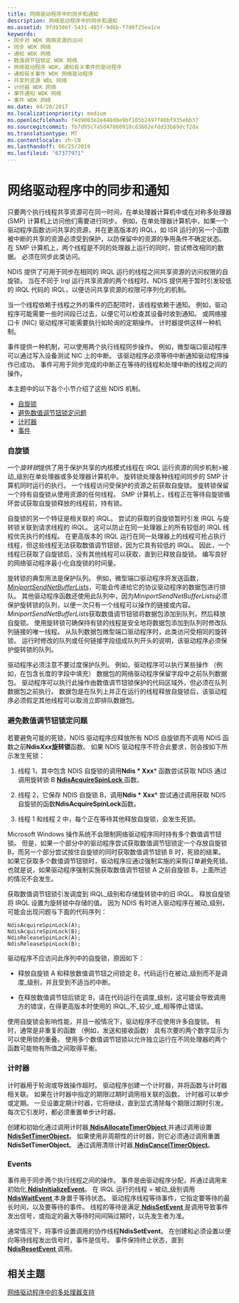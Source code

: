 ```yaml
---
title: 网络驱动程序中的同步和通知
description: 网络驱动程序中的同步和通知
ms.assetid: 9fd9306f-5431-485f-9d6b-f7d6f25ea1ce
keywords:
- 同步对 WDK 网络资源的访问
- 同步 WDK 网络
- 通知 WDK 网络
- 数值调节钮锁定 WDK 网络
- 网络驱动程序 WDK，通知有关事件的驱动程序
- 通知有关事件 WDK 网络驱动程序
- 共享的资源 WDL 网络
- 计时器 WDK 网络
- 事件通知 WDK 网络
- 事件 WDK 网络
ms.date: 04/20/2017
ms.localizationpriority: medium
ms.openlocfilehash: f4d9003e2e448d8e9bf105b2497f80bf935ebb37
ms.sourcegitcommit: fb7d95c7a5d47860918cd3602efdd33b69dcf2da
ms.translationtype: MT
ms.contentlocale: zh-CN
ms.lasthandoff: 06/25/2019
ms.locfileid: "67377971"
---
```

# <a name="synchronization-and-notification-in-network-drivers"></a>网络驱动程序中的同步和通知





只要两个执行线程共享资源可在同一时间，在单处理器计算机中或在对称多处理器 (SMP) 计算机上访问他们需要进行同步。 例如，在单处理器计算机中，如果一个驱动程序函数访问共享的资源，并在更高版本的 IRQL，如 ISR 运行的另一个函数被中断的共享的资源必须受到保护，以防保留中的资源的争用条件不确定状态。 在 SMP 计算机上，两个线程是不同的处理器上运行的同时，尝试修改相同的数据。 必须在同步此类访问。

NDIS 提供了可用于同步在相同的 IRQL 运行的线程之间共享资源的访问权限的自旋锁。 当在不同于 Irql 运行共享资源的两个线程时，NDIS 提供用于暂时引发较低的 IRQL 代码的 IRQL，以便访问共享资源的权限可序列化的机制。

当一个线程依赖于线程之外的事件的匹配项时，该线程依赖于通知。 例如，驱动程序可能需要一些时间段已过去，以便它可以检查其设备时收到通知。 或网络接口卡 (NIC) 驱动程序可能需要执行如轮询的定期操作。 计时器提供这样一种机制。

事件提供一种机制，可以使用两个执行线程同步操作。 例如，微型端口驱动程序可以通过写入设备测试 NIC 上的中断。 该驱动程序必须等待中断通知驱动程序操作已成功。 事件可用于同步完成的中断正在等待的线程和处理中断的线程之间的操作。

本主题中的以下各个小节介绍了这些 NDIS 机制。

-   [自旋锁](#spin-locks)
-   [避免数值调节钮锁定问题](#avoiding-spin-lock-problems)
-   [计时器](#timers)
-   [事件](#events)

### <a name="spin-locks"></a>自旋锁

一个*旋转锁*提供了用于保护共享的内核模式线程在 IRQL 运行资源的同步机制&gt;被动\_级别在单处理器或多处理器计算机中。 旋转锁处理各种线程间同步的 SMP 计算机同时运行的执行。 一个线程访问受保护的资源之前获取自旋锁。 旋转锁保留一个持有自旋锁从使用资源的任何线程。 SMP 计算机上，线程正在等待自旋锁循环尝试获取自旋锁释放的线程前，持有锁。

自旋锁的另一个特征是相关联的 IRQL。 尝试的获取的自旋锁暂时引发 IRQL 与旋转锁关联到请求线程的 IRQL。 这可以防止在同一处理器上的所有较低的 IRQL 线程优先执行的线程。 在更高版本的 IRQL 运行在同一处理器上的线程可抢占执行线程，但这些线程无法获取数值调节钮锁，因为它具有较低的 IRQL。 因此，一个线程已获取了自旋锁后，没有其他线程可以获取，直到已释放自旋锁。 编写良好的网络驱动程序最小化自旋锁的时间量。

旋转锁的典型用法是保护队列。 例如，微型端口驱动程序将发送函数， [ *MiniportSendNetBufferLists*](https://docs.microsoft.com/windows-hardware/drivers/ddi/content/ndis/nc-ndis-miniport_send_net_buffer_lists)，可能会传递给它的协议驱动程序的数据包进行排队。 其他驱动程序函数还使用此队列中，因为*MiniportSendNetBufferLists*必须保护旋转锁的队列，以便一次只有一个线程可以操作的链接或内容。 *MiniportSendNetBufferLists*获取数值调节钮锁将数据包添加到队列，然后释放自旋锁。 使用旋转锁可确保持有锁的线程是安全地将数据包添加到队列时修改队列链接的唯一线程。 从队列数据包微型端口驱动程序时，此类访问受相同的旋转锁。 运行时修改的队列或任何链接字段组成队列开头的说明，该驱动程序必须保护旋转锁的队列。

驱动程序必须注意不要过度保护队列。 例如，驱动程序可以执行某些操作 （例如，在包含长度的字段中填充） 数据包的网络驱动程序保留字段中之前队列数据包。 驱动程序可以执行此操作由数值调节钮锁保护的代码区域外，但必须在队列数据包之前执行。 数据包是在队列上并正在运行的线程释放自旋锁后，该驱动程序必须假定其他线程可以取消立即排队数据包。

### <a name="avoiding-spin-lock-problems"></a>避免数值调节钮锁定问题

若要避免可能的死锁，NDIS 驱动程序应释放所有 NDIS 自旋锁而不调用 NDIS 函数之前**Ndis*Xxx*旋转锁**函数。 如果 NDIS 驱动程序不符合此要求，则会按如下所示发生死锁：

1. 线程 1，其中包含 NDIS 自旋锁的调用**Ndis * Xxx*** 函数尝试获取 NDIS 通过调用旋转锁 B [ **NdisAcquireSpinLock** ](https://docs.microsoft.com/windows-hardware/drivers/ddi/content/ndis/nf-ndis-ndisacquirespinlock)函数。

2. 线程 2，它保存 NDIS 自旋锁 B，调用**Ndis * Xxx*** 尝试通过调用获取 NDIS 自旋锁的函数**NdisAcquireSpinLock**函数。

3. 线程 1 和线程 2 中，每个正在等待其他释放自旋锁，会发生死锁。

Microsoft Windows 操作系统不会限制网络驱动程序同时持有多个数值调节钮锁。 但是，如果一个部分中的驱动程序尝试获取数值调节钮锁定一个存放自旋锁 B，而另一个部分尝试按住自旋锁的同时获取数值调节钮锁 B 时，死锁的结果。 如果它获取多个数值调节钮锁时，驱动程序应通过强制实施的采购订单避免死锁。 也就是说，如果驱动程序强制实施获取数值调节钮锁 A 之前自旋锁 B，上面所述的情况不会发生。

获取数值调节钮锁引发调度到 IRQL\_级别和存储旋转锁中的旧 IRQL。 释放自旋锁将 IRQL 设置为旋转锁中存储的值。 因为 NDIS 有时进入驱动程序在被动\_级别，可能会出现问题与下面的代码序列：

```syntax
NdisAcquireSpinLock(A);
NdisAcquireSpinLock(B);
NdisReleaseSpinLock(A);
NdisReleaseSpinLock(B);
```

驱动程序不应访问此序列中的自旋锁，原因如下：

-   释放自旋锁 A 和释放数值调节钮之间锁定 B，代码运行在被动\_级别而不是调度\_级别，并且受到不适当的中断。

-   在释放数值调节钮后锁定 B，请在代码运行在调度\_级别，这可能会导致调用方的错误，在得更高版本时使用的 IRQL\_不\_较少\_或\_相等停止错误。

使用自旋锁会影响性能，并且一般情况下，驱动程序不应使用许多自旋锁。 有时，通常是非重复的函数 （例如，发送和接收函数） 具有次要的两个数字显示为可以使用锁的重叠。 使用多个数值调节钮锁以允许独立运行在不同处理器的两个函数可能物有所值之间取得平衡。

### <a name="timers"></a>计时器

计时器用于轮询或导致操作超时。 驱动程序创建一个计时器，并将函数与计时器相关联。 如果在计时器中指定的期限过期时调用相关联的函数。 计时器可以单步或定期。 一旦设置定期计时器，它将继续，直到显式清除每个期限过期时引发。 每次它引发时，都必须重置单步计时器。

创建和初始化通过调用计时器[ **NdisAllocateTimerObject** ](https://docs.microsoft.com/windows-hardware/drivers/ddi/content/ndis/nf-ndis-ndisallocatetimerobject)并通过调用设置[ **NdisSetTimerObject**](https://docs.microsoft.com/windows-hardware/drivers/ddi/content/ndis/nf-ndis-ndissettimerobject)。 如果使用非周期性的计时器，则它必须通过调用重置**NdisSetTimerObject**。 通过调用清除计时器[ **NdisCancelTimerObject**](https://docs.microsoft.com/windows-hardware/drivers/ddi/content/ndis/nf-ndis-ndiscanceltimerobject)。

### <a name="events"></a>Events

事件用于同步两个执行线程之间的操作。 事件是由驱动程序分配，并通过调用来初始化[ **NdisInitializeEvent**](https://docs.microsoft.com/windows-hardware/drivers/ddi/content/ndis/nf-ndis-ndisinitializeevent)。 在 IRQL 运行的线程 = 被动\_级别调用[ **NdisWaitEvent** ](https://docs.microsoft.com/windows-hardware/drivers/ddi/content/ndis/nf-ndis-ndiswaitevent)本身置于等待状态。 驱动程序线程等待事件，它指定要等待的最长时间，以及要等待的事件。 线程的等待是满足[ **NdisSetEvent** ](https://docs.microsoft.com/windows-hardware/drivers/ddi/content/ndis/nf-ndis-ndissetevent)是调用导致事件发出信号，或指定的最大等待时间间隔过期时，以先发生者为准。

通常情况下，将事件设置调用的协作线程**NdisSetEvent**。 在创建和必须设置以便向等待线程发出信号时，事件是信号。 事件保持终止状态，直到[ **NdisResetEvent** ](https://docs.microsoft.com/windows-hardware/drivers/ddi/content/ndis/nf-ndis-ndisresetevent)调用。

## <a name="related-topics"></a>相关主题


[网络驱动程序中的多处理器支持](multiprocessor-support-in-network-drivers.md)

 

 






